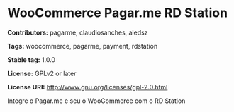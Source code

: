 # WooCommerce Pagar.me RD Station #

**Contributors:** pagarme, claudiosanches, aledsz

**Tags:** woocommerce, pagarme, payment, rdstation

**Stable tag:** 1.0.0

**License:** GPLv2 or later

**License URI:** http://www.gnu.org/licenses/gpl-2.0.html


Integre o Pagar.me e seu o WooCommerce com o RD Station